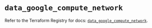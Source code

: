 # `data_google_compute_network`

Refer to the Terraform Registry for docs: [`data_google_compute_network`](https://registry.terraform.io/providers/hashicorp/google/6.26.0/docs/data-sources/compute_network).
